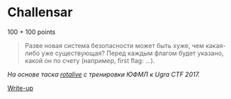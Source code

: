 # Challensar

100 + 100 points

> Разве новая система безопасности может быть хуже, чем какая-либо уже существующая? Перед каждым флагом будет указано, какой он по счету (например, first flag: ...).

*На основе таска [rotalive](https://github.com/upmlctf/ugractf-training-2017/tree/master/rotalive) с тренировки ЮФМЛ к Ugra CTF 2017.*

[Write-up](WRITEUP.md)